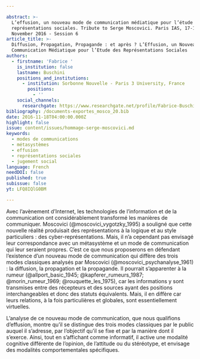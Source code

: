 ```yaml
---

abstract: >-
  L’effusion, un nouveau mode de communication médiatique pour l’étude des
  représentations sociales. Tribute to Serge Moscovici. Paris IAS, 17-18
  November 2016 - Session 6
article_title: >-
  Diffusion, Propagation, Propagande : et après ? L’Effusion, un Nouveau Mode de
  Communication Médiatique pour l’Etude des Représentations Sociales
authors:
  - firstname: 'Fabrice '
    is_institution: false
    lastname: Buschini
    positions_and_institutions:
      - institution: Sorbonne Nouvelle - Paris 3 University, France
        positions:
          - ''
    social_channels:
      researchgate: https://www.researchgate.net/profile/Fabrice-Buschini
bibliography: /documents-exportes_mosco_20.bib
date: 2016-11-18T04:00:00.000Z
highlight: false
issue: content/issues/hommage-serge-moscovici.md
keywords:
  - modes de communications
  - métasystèmes
  - effusion
  - représentations sociales
  - jugement social
language: French
needDOI: false
published: true
subissue: false
yt: LFQ8IQlG0BM

---
```


Avec l’avènement d’Internet, les technologies de l’information et de la communication ont considérablement transformé les manières de communiquer. Moscovici (@moscovici_vygotzky_1995) a souligné que cette nouvelle réalité produisait des représentations à la logique et au style particuliers : des cyber-représentations. Mais, il n’a cependant pas envisagé leur correspondance avec un métasystème et un mode de communication qui leur seraient propres. C’est ce que nous proposerons en défendant l’existence d’un nouveau mode de communication qui diffère des trois modes classiques analysés par Moscovici (@moscovici_psychanalyse_1961) : la diffusion, la propagation et la propagande. Il pourrait s’apparenter à la rumeur (@allport_basic_1945;  @kapferer_rumeurs_1987; @morin_rumeur_1969; @rouquette_les_1975), car les informations y sont transmises entre des récepteurs et des sources ayant des positions interchangeables et donc des statuts équivalents. Mais, il en diffère car leurs relations, à la fois particulières et globales, sont essentiellement virtuelles. 

L’analyse de ce nouveau mode de communication, que nous qualifions d’effusion, montre qu’il se distingue des trois modes classiques par le public auquel il s’adresse, par l’objectif qu’il se fixe et par la manière dont il s’exerce. Ainsi, tout en s’affichant comme informatif, il active une modalité cognitive différente de l’opinion, de l’attitude ou du stéréotype, et envisage des modalités comportementales spécifiques.

<Youtube yt="LFQ8IQlG0BM" caption="Diffusion, propagation, propagande  et après "></Youtube>